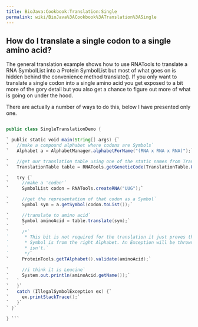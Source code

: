```yaml
---
title: BioJava:Cookbook:Translation:Single
permalink: wiki/BioJava%3ACookbook%3ATranslation%3ASingle
---
```


How do I translate a single codon to a single amino acid?
---------------------------------------------------------

The general translation example shows how to use RNATools to translate a
RNA SymbolList into a Protein SymbolList but most of what goes on is
hidden behind the convenience method translate(). If you only want to
translate a single codon into a single amino acid you get exposed to a
bit more of the gory detail but you also get a chance to figure out more
of what is going on under the hood.

There are actually a number of ways to do this, below I have presented
only one.

```java import org.biojava.bio.seq.\*; import org.biojava.bio.symbol.\*;

public class SingleTranslationDemo {

` public static void main(String[] args) {`  
`   //make a compound alphabet where codons are Symbols`  
`   Alphabet a = AlphabetManager.alphabetForName("(RNA x RNA x RNA)");`

`   //get our translation table using one of the static names from TranslationTable`  
`   TranslationTable table = RNATools.getGeneticCode(TranslationTable.UNIVERSAL);`

`   try {`  
`     //make a 'codon'`  
`     SymbolList codon = RNATools.createRNA("UUG");`

`     //get the representation of that codon as a Symbol`  
`     Symbol sym = a.getSymbol(codon.toList());`

`     //translate to amino acid`  
`     Symbol aminoAcid = table.translate(sym);`  
`     `  
`     /*`  
`      * This bit is not required for the translation it just proves that the`  
`      * Symbol is from the right Alphabet. An Exception will be thrown if it`  
`      * isn't.`  
`      */`  
`     ProteinTools.getTAlphabet().validate(aminoAcid);`

`     //i think it is Leucine`  
`     System.out.println(aminoAcid.getName());`  
`   `  
`   }`  
`   catch (IllegalSymbolException ex) {`  
`     ex.printStackTrace();`  
`   }`  
` }`

} ```
